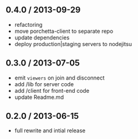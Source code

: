 ## 0.4.0 / 2013-09-29

  * refactoring
  * move porchetta-client to separate repo
  * update dependencies
  * deploy production|staging servers to nodejitsu

## 0.3.0 / 2013-07-05

  * emit `viewers` on join and disconnect
  * add /lib for server code
  * add /client for front-end code
  * update Readme.md

## 0.2.0 / 2013-06-15

  * full rewrite and intial release
